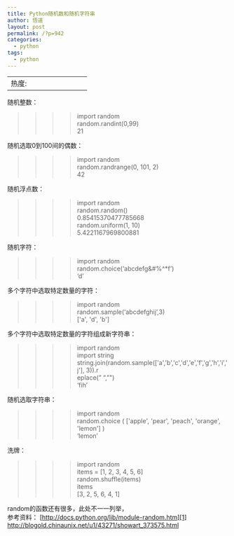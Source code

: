 ```yaml
---
title: Python随机数和随机字符串
author: 悟道
layout: post
permalink: /?p=942
categories:
  - python
tags:
  - python
---
```

<table>
  <tr cellpadding=0><td>
    热度:
  </td><td cellpadding=0><img src='http://210.75.224.29/wordpress/wp-content/plugins/statpresscn/images/sun.gif' width=10 height=10 border=0 /></td><td cellpadding=0><img src='http://210.75.224.29/wordpress/wp-content/plugins/statpresscn/images/sun_dark.gif' width=10 height=10 border=0 /></td><td cellpadding=0><img src='http://210.75.224.29/wordpress/wp-content/plugins/statpresscn/images/sun_dark.gif' width=10 height=10 border=0 /></td><td cellpadding=0><img src='http://210.75.224.29/wordpress/wp-content/plugins/statpresscn/images/sun_dark.gif' width=10 height=10 border=0 /></td><td cellpadding=0><img src='http://210.75.224.29/wordpress/wp-content/plugins/statpresscn/images/sun_dark.gif' width=10 height=10 border=0 /></td></tr>
</table>

随机整数：

> >>> import random  
> >>> random.randint(0,99)  
> 21 

随机选取0到100间的偶数：

> >>> import random  
> >>> random.randrange(0, 101, 2)  
> 42

随机浮点数：

> >>> import random  
> >>> random.random()  
> 0.85415370477785668  
> >>> random.uniform(1, 10)  
> 5.4221167969800881

随机字符：

> >>> import random  
> >>> random.choice(&#8216;abcdefg&#%^*f&#8217;)  
> &#8216;d&#8217; 

多个字符中选取特定数量的字符：

> >>> import random  
> random.sample(&#8216;abcdefghij&#8217;,3)  
> ['a', 'd', 'b']

多个字符中选取特定数量的字符组成新字符串：

> >>> import random  
> >>> import string  
> >>> string.join(random.sample(['a','b','c','d','e','f','g','h','i','j'], 3)).r  
> eplace(&#8221; &#8220;,&#8221;")  
> &#8216;fih&#8217;

随机选取字符串：

> >>> import random  
> >>> random.choice ( ['apple', 'pear', 'peach', 'orange', 'lemon'] )  
> &#8216;lemon&#8217; 

洗牌：

> >>> import random  
> >>> items = [1, 2, 3, 4, 5, 6]  
> >>> random.shuffle(items)  
> >>> items  
> [3, 2, 5, 6, 4, 1]

random的函数还有很多，此处不一一列举，  
参考资料： [http://docs.python.org/lib/module-random.htm][1]  
<http://blogold.chinaunix.net/u1/43271/showart_373575.html>

 [1]: http://blogold.chinaunix.net/u1/43271/showart_373575.html
